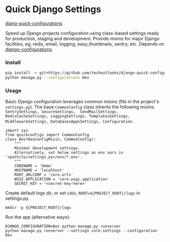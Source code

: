 # Quick Django Settings

[djang-quick-configurations](https://github.com/techoutlooks/django-quick-configurations)

Speed up Django projects configuration using class-based settings ready for production, staging and development.
Provide mixins for major Django facilities, eg. redis, email, logging, easy_thumbnails, sentry, etc.
Depends on [django-configurations](https://github.com/jazzband/django-configurations).

### Install

```bash
pip install -e git+https://github.com/techoutlooks/django-quick-configs.git#egg=quickconfigs
python manage.py --configurations Dev
```
### Usage

Basic Django configuration leverages common mixins (fits in the project's `settings.py`).
The base `CommonConfig` class inherits the following mixins: `SentrySettings, SecureSettings,  SendMailSettings, 
RedisCacheSettings, LoggingSettings, TemplatesSettings, MiddlewareSettings, DatabasesAppsSettings, Configuration`.
```
import sys
from quickconfigs import CommonConfig
class Dev(DevConfigMixin, CommonConfig):
    """
    Minimal development settings.
    Alternatively, set below settings as env vars in '<path/to/settings.py>/env/*.env'.
    """
    CODENAME = 'demo'
    HOSTNAME = 'localhost'
    ROOT_URLCONF = 'core.urls'
    WSGI_APPLICATION = 'core.wsgi.application'
    SECRET_KEY = '<secret-key-here>'

```

Create default logs dir,
or set `LOGS_ROOT=${PROJECT_ROOT}/logs` in settings.py.

    mkdir -p ${PROJECT_ROOT}/logs

Run the app (alternative ways):
    
    DJANGO_CONFIGURATION=Dev python manage.py runserver
    python manage.py runserver --settings core.settings --configuration Dev